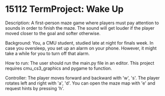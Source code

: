 # 15112 TermProject: Wake Up
Description: A first-person maze game where players must pay attention to sounds in order to finish the maze. The sound will get louder if the player moved closer to the goal and softer otherwise. 

Background: You, a CMU student, studied late at night for finals week. In case you oversleep, you set up an alarm on your phone. However, it might take a while for you to turn off that alarm.

How to run: The user should run the main.py file in an editor. This project requires cmu_cs3_graphics and pygame to function.

Controller: The player moves forward and backward with 'w', 's'. The player rotates left and right with 'a', 'd'. You can open the maze map with 'e' and request hints by pressing 'h'.
